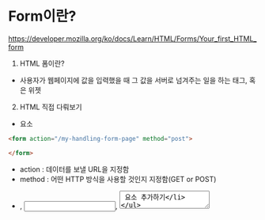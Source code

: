 # Form이란?

https://developer.mozilla.org/ko/docs/Learn/HTML/Forms/Your_first_HTML_form

1. HTML 폼이란?
- 사용자가 웹페이지에 값을 입력했을 때 그 값을 서버로 넘겨주는 일을 하는 태그, 혹은 위젯

2. HTML 직접 다뤄보기
* <form> 요소
```html
<form action="/my-handling-form-page" method="post">

</form>
```
  - action : 데이터를 보낼 URL을 지정함
  - method : 어떤 HTTP 방식을 사용할 것인지 지정함(GET or POST)

* <label>, <input>, <textarea> 요소 추가하기
```HTML
<form action="/my-handling-form-page" method="post">
    <div>
        <label for="name">Name:</label>
        <input type="text" id="name" />
    </div>
    <div>
        <label for="mail">E-mail:</label>
        <input type="email" id="mail" />
    </div>
    <div>
        <label for="msg">Message:</label>
        <textarea id="msg"></textarea>
    </div>
</form>
```
  * <div> : 스타일링을 편리하게 해줌, css 적용 시 사용
  * <label> : 입력받는 칸 왼쪽에 표시되는 내용
  * <input> :
    + type 속성이 중요함. text 속성은 유효성 검사 없이 모든 종류의 텍스트를 받음. email은 지능형 필드의 종류로 유효성 체크함.
    + id : input을 통해 입력받은 값의 변수명, 서버에서 변수명을 통해 해당값을 인식함.
    + input 태그는 자동닫힘 태그다. 끝날 때 반드시 "/" 닫는 태그를 추가해야 함.
  * <textarea> : 자동닫힘 태그가 아니므로 반드시 엔딩태그를 사용해서 요소를 종료해줘야 함.


  3. <botton> 요소로 끝내기
  ```HTML
  <form action="/my-handling-form-page" method="post">
    <div>
        <label for="name">Name:</label>
        <input type="text" id="name" />
    </div>
    <div>
        <label for="mail">E-mail:</label>
        <input type="email" id="mail" />
    </div>
    <div>
        <label for="msg">Message:</label>
        <textarea id="msg"></textarea>
    </div>

    <div class="button">
        <button type="submit">Send your message</button>
    </div>
</form>
```
- submit : 버튼을 클릭하면 폼 데이터가 <form>요소의 action 속성에 정의된 웹페이지에 전송됨
- reset : 버튼을 클릭하면 모든 폼 위젯을 기본 값으로 바꿈. UX관점에서 안좋음.
- <input>요소로 버튼 유형을 만들 수도 있음. <input>요소는 일반 텍스트만 보내는 반면 <botton> 요소는 전체 HTML콘텐츠를 보냄


4. CSS로 예쁘게 만들기
- 가운데 정렬 & 테두리
```CSS
form {
    /* Just to center the form on the page */
    margin: 0 auto;
    width: 400px;
    /* To see the outline of the form */
    padding: 1em;
    border: 1px solid #CCC;
    border-radius: 1em;
}
```

- 폼 위젯 사이에 여백 추가
```CSS
form div + div {
    margin-top: 1em;
}
```

- 레이블 정렬
```CSS
label {
    /* To make sure that all label have the same size and are properly align */
    display: inline-block;
    width: 90px;
    text-align: right;
}
```

- 하이라이트 효과 추가
```CSS
input:focus, textarea:focus {
    /* To give a little highlight on active elements */
    border-color: #000;
}
```

5. 웹서버로 데이터 보내기
- 데이터 이름을 지정하려면 데이터를 받는 각 폼 위젯에 name 속성을 지정해야 함
```HTML
<form action="/my-handling-form-page" method="post">
    <div>
        <label for="name">Name:</label>
        <input type="text" id="name" name="user_name" />
    </div>
    <div>
        <label for="mail">E-mail:</label>
        <input type="email" id="mail" name="user_email" />
    </div>
    <div>
        <label for="msg">Message:</label>
        <textarea id="msg" name="user_message"></textarea>
    </div>

    <div class="button">
        <button type="submit">Send your message</button>
    </div>
</form>
```
- "user_name", "user_email", "user_message"로 지정된 데이터는 action에 지정된 URL로 POST 방식으로 전송됨
- 서버측에서는 HTTP 요청에 의해 구현된 3개의 키/밸류 항목의 목록 데이터를 받게 된다.

6. 폼을 구성하는 다양한 엘리먼트
- <fieldset> : 폼 태그 안에 관련있는 폼 엘리먼트들을 그룹화 할 때 사용
- <legend> : 그룹화한 폼 엘리먼트들을 목적ㅇ 맞게 이름을 지정합니다.
```HTML
<html>  
    <head>
    </head>

    <body>
        <form action = "#" accept-charset="utf-8" name = "person_info" method = "get">
            <fieldset style = "width:150">
                <legend>개인 정보 입력</legend>
                    이름 : <input type = "text" name = "name"/><br><br>
                    나이 : <input type = "text" name = "age"/><br><br>
            </fieldset>
            <br>
            <fieldset style = "width:180; height:180">
                <legend>여가 활동</legend>
                    취미 : <input type = "text" name = "hobby"/><br><br>
                    특기 : <input type = "text" name = "specialty"/><br><br>
            </fieldset>
        </form>
    </body>
<html>  
```
- 다양햔 input 태그 알아보기
  + type : 태그 모양을 다양하게 변경할 수 있습니다. type에는 text, radio, checkbox, password, button, hidden, fileupload, submit, reset 등을 지정할 수 있습니다.
  + name : 태그 이름을 지정합니다.
  + readonly : 태그를 읽기전용으로 합니다.
  + maxlength : 해당 태그 최대 글자 수를 지정합니다.
  + required : 해당 태그가 필수태그로 지정됩니다. 필수 태그를 입력하지 않고, submit 버튼을 누르면 에러메시지가 웹 브라우저에 출력됩니다. (HTML5 추가사항)
  + autofocus : 웹 페이지가 로딩되자마자 이 속성을 지정한 태그로 포커스가 이동됩니다. (HTML5 추가사항)
  + placeholder : 태그에 입력할 값에 대한 힌트를 줍니다. (HTML5 추가사항)

```HTML
<html>  
    <head>
    </head>

    <body>
        <form action = "#" accept-charset="utf-8" name = "person_info" method = "get">
            <fieldset style = "width:150">
                <legend>개인 정보 입력</legend>
                   이름 : <input type = "text" name = "name" required/><br><br>
                   주민번호 : <input type = "text" name = "security_number"
                              pattern = "\d{6}\-\d{7}"
                              title = "123456-1234567 형식으로 입력해주세요"/><br><br>

                   아이디 : <input type = "text" name = "id"/><br><br>
                   패스워드 : <input type = "password" name = "password"/><br><br>

                   성별 : 남<input type = "radio" name = "gender" />
                          여<input type = "radio" name = "gender" /><br><br>

                   관심사 : 연예<input type = "checkbox" name = "checkbox1" />
                            스포츠<input type = "checkbox" name = "checkbox2" />
                            IT<input type = "checkbox" name = "checkbox3" /><br><br>

                   <input type = "submit" value = "submit"/>
                   <input type = "reset" value = "reset"/><br><br>
            </fieldset>
        </form>
    </body>
<html>  
```

7. 실제 적용할 때 url을 어떻게 설정해줄 수 있을까?
- 결과를 전송하기 위해서 url을 새로 만든다.
- 화면이 없더라도 전송을 받기 위한 페이지를 만들 수 있다. 리다이렉트를 걸어주면 된다.
